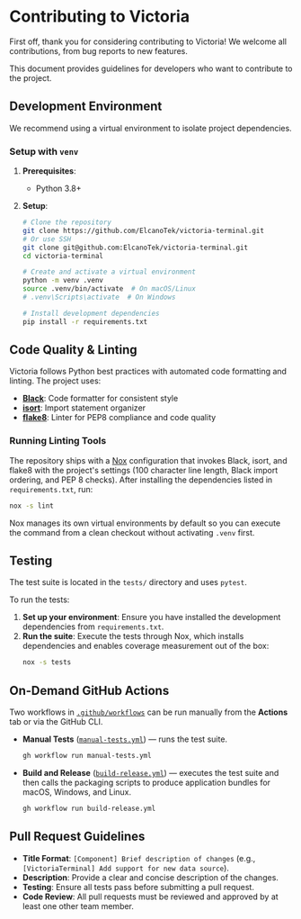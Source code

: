 # Contributing to Victoria

First off, thank you for considering contributing to Victoria! We welcome all contributions, from bug reports to new features.

This document provides guidelines for developers who want to contribute to the project.

## Development Environment

We recommend using a virtual environment to isolate project dependencies.

### Setup with `venv`

1.  **Prerequisites**:
    - Python 3.8+

2.  **Setup**:
    ```bash
    # Clone the repository
    git clone https://github.com/ElcanoTek/victoria-terminal.git
    # Or use SSH
    git clone git@github.com:ElcanoTek/victoria-terminal.git
    cd victoria-terminal

    # Create and activate a virtual environment
    python -m venv .venv
    source .venv/bin/activate  # On macOS/Linux
    # .venv\Scripts\activate  # On Windows

    # Install development dependencies
    pip install -r requirements.txt
    ```

## Code Quality & Linting

Victoria follows Python best practices with automated code formatting and linting. The project uses:

- **[Black](https://black.readthedocs.io/)**: Code formatter for consistent style
- **[isort](https://pycqa.github.io/isort/)**: Import statement organizer
- **[flake8](https://flake8.pycqa.org/)**: Linter for PEP8 compliance and code quality

### Running Linting Tools

The repository ships with a [Nox](https://nox.thea.codes/) configuration that
invokes Black, isort, and flake8 with the project's settings (100 character line
length, Black import ordering, and PEP 8 checks). After installing the
dependencies listed in `requirements.txt`, run:

```bash
nox -s lint
```

Nox manages its own virtual environments by default so you can execute the
command from a clean checkout without activating `.venv` first.

## Testing

The test suite is located in the `tests/` directory and uses `pytest`.

To run the tests:

1.  **Set up your environment**: Ensure you have installed the development dependencies from `requirements.txt`.
2.  **Run the suite**: Execute the tests through Nox, which installs
    dependencies and enables coverage measurement out of the box:
    ```bash
    nox -s tests
    ```

## On-Demand GitHub Actions

Two workflows in [`.github/workflows`](.github/workflows) can be run manually from the **Actions** tab or via the GitHub CLI.

* **Manual Tests** ([`manual-tests.yml`](.github/workflows/manual-tests.yml)) — runs the test suite.
  ```bash
  gh workflow run manual-tests.yml
  ```

* **Build and Release** ([`build-release.yml`](.github/workflows/build-release.yml)) — executes the test suite and then calls the packaging scripts to produce application bundles for macOS, Windows, and Linux.
  ```bash
  gh workflow run build-release.yml
  ```

## Pull Request Guidelines

- **Title Format**: `[Component] Brief description of changes` (e.g., `[VictoriaTerminal] Add support for new data source`).
- **Description**: Provide a clear and concise description of the changes.
- **Testing**: Ensure all tests pass before submitting a pull request.
- **Code Review**: All pull requests must be reviewed and approved by at least one other team member.
